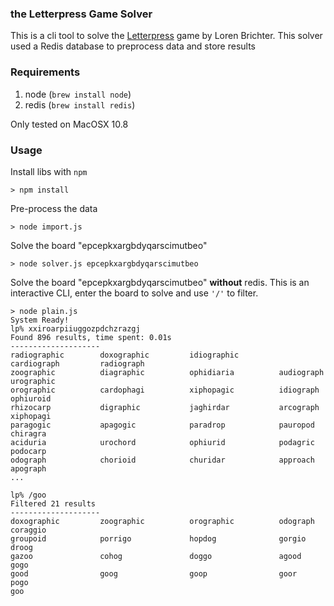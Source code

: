 ### the Letterpress Game Solver

This is a cli tool to solve the [Letterpress](http://www.atebits.com/letterpress/) game by Loren Brichter. This solver used a Redis database to preprocess data and store results

### Requirements

1. node (`brew install node`)
2. redis (`brew install redis`)

Only tested on MacOSX 10.8 

### Usage
	
Install libs with `npm`

	> npm install
	
Pre-process the data

	> node import.js
	
Solve the board "epcepkxargbdyqarscimutbeo"

	> node solver.js epcepkxargbdyqarscimutbeo
	

Solve the board "epcepkxargbdyqarscimutbeo" __without__ redis. This is an interactive CLI, enter the board to solve and use `'/'` to filter.

	> node plain.js
	System Ready!
	lp% xxiroarpiiuggozpdchzrazgj
	Found 896 results, time spent: 0.01s
	--------------------
	radiographic        doxographic         idiographic         cardiograph         radiograph          
	zoographic          diagraphic          ophidiaria          audiograph          urographic          
	orographic          cardophagi          xiphopagic          idiograph           ophiuroid           
	rhizocarp           digraphic           jaghirdar           arcograph           xiphopagi           
	paragogic           apagogic            paradrop            pauropod            chiragra            
	aciduria            urochord            ophiurid            podagric            podocarp            
	odograph            chorioid            churidar            approach            apograph            
	...

	lp% /goo
	Filtered 21 results
	--------------------
	doxographic         zoographic          orographic          odograph            coraggio            
	groupoid            porrigo             hopdog              gorgio              droog               
	gazoo               cohog               doggo               agood               gogo                
	good                goog                goop                goor                pogo                
	goo                 
